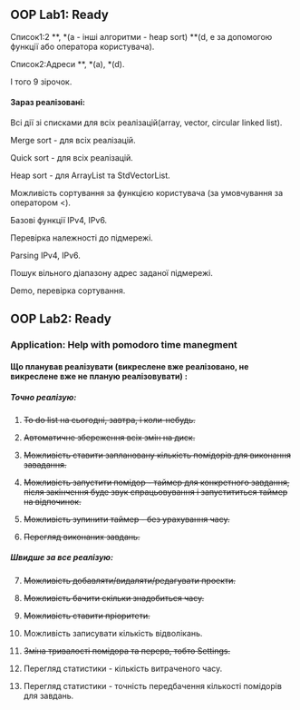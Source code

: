 ## OOP Lab1: Ready
Список1:2 \*\*, \*(a - інші алгоритми - heap sort) \*\*(d, e за допомогою функції або оператора користувача).

Cписок2:Адреси \*\*, \*(a), \*(d).

І того 9 зірочок.


#### Зараз реалізовані:
Всі дії зі списками для всіх реалізацій(array, vector, circular linked list).

Merge sort - для всіх реалізацій.

Quick sort - для всіх реалізацій.

Heap sort - для ArrayList та StdVectorList.

Можливість сортування за функцією користувача (за умовчування за оператором <).

Базові функції IPv4, IPv6.

Перевірка належності до підмережі.

Parsing IPv4, IPv6.

Пошук вільного діапазону адрес заданої підмережі.

Demo, перевірка сортування.

## OOP Lab2: Ready
### Application: Help with pomodoro time manegment
#### Що планував реалізувати \(викреслене вже реалізовано, не викреслене вже не планую реалізовувати\) :
##### Точно реалізую:
1. ~~To do list на сьогодні, завтра, і коли-небудь.~~

2. ~~Автоматичне збереження всіх змін на диск.~~

3. ~~Можливість ставити заплановану кількість помідорів для виконання завадання.~~

4. ~~Можливість запустити помідор - таймер для конкретного завдання, після закінчення буде звук спрацьовування і запустититься таймер на відпочинок.~~

5. ~~Можливість зупинити таймер - без урахування часу.~~

6. ~~Перегляд виконаних завдань.~~

##### Швидше за все реалізую:

7. ~~Можливість добавляти/видаляти/редагувати проекти.~~

8. ~~Можливість бачити скільки знадобиться часу.~~

9. ~~Можливість ставити пріоритети.~~

10. Можливість записувати кількість відволікань.

11. ~~Зміна тривалості помідора та перерв, тобто Settings.~~

12. Перегляд статистики - кількість витраченого часу.

13. Перегляд статистики -  точність передбачення кількості помідорів для завдань.